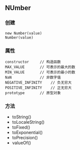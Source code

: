## NUmber

### 创建

	new Number(value)
	Number(value)
	
### 属性

	constructor     // 构造函数
	MAX_VALUE       // 可表示的最大的数
	MIN_VALUE       // 可表示的最小的数
	NaN             // 非数字值
	NEGATIVE_INFINITY    // 负无穷大
	POSITIVE_INFINITY    // 正无穷大
	prototype       // 原型对象
	
### 方法

- toString()
- toLocaleString()
- toFixed()
- toExponential()
- toPrecision()
- valueOf()